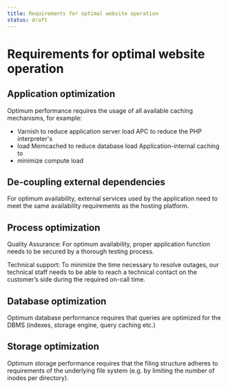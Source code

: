 ```yaml
---
title: Requirements for optimal website operation
status: draft
---
```


# Requirements for optimal website operation

## Application optimization

Optimum performance requires the usage of all available caching mechanisms, for
example:

* Varnish to reduce application server load APC to reduce the PHP interpreter's
* load Memcached to reduce database load Application-internal caching to
* minimize compute load

## De-coupling external dependencies

For optimum availability, external services used by the application need to meet
the same availability requirements as the hosting platform.

## Process optimization

Quality Assurance: For optimum availability, proper application function needs
to be secured by a thorough testing process.

Technical support: To minimize the time necessary to resolve outages, our
technical staff needs to be able to reach a technical contact on the customer’s
side during the required on-call time.

## Database optimization

Optimum database performance requires that queries are optimized for the DBMS
(indexes, storage engine, query caching etc.)

## Storage optimization

Optimum storage performance requires that the filing structure adheres to
requirements of the underlying file system (e.g. by limiting the number of
inodes per directory).
